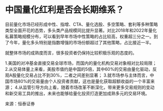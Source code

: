 # 中国量化红利是否会长期维系？

目前量化市场已经形成中性、指增、CTA、量化选股、多空策略、套利等多种策略类型全面开花的态势，多头类产品规模同比提升显著。对比2018年和2022年量化私募策略规模分布，可以看到早年市场中性策略的占比较高，权重超三分之一。到了今年，量化多头特别是指数增强的市场份额超过了其他策略，占比接近一半。

就整体市场的成熟度而言，很多投资者仍保持比较积极乐观的态度的。

1.美国的对冲基金直接交易全球市场，而国内的量化机构交易对象相对比较局限；
2.从交易体量上来看，美股市值约是中国的5倍，其中60%的交易由量化驱动，反观A股量化交易占比不到30%，二者之间差别显著；
3.就市场参与主体而言，中国市场80%的交易量由个人投资者贡献，这也是量化获取超额收益的一个丰富来源；
4.从监管引导方向上看，随着市场改革不断深化，带来更多交易规则的变动和新交易工具的推出，未来也能够给量化投资打造更加成熟多元的交易环境。

来源：恒泰证券